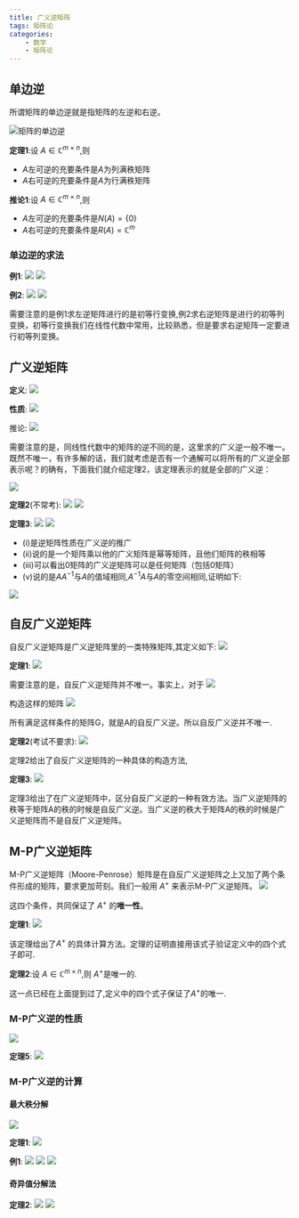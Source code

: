 ```yaml
---
title: 广义逆矩阵
tags: 矩阵论
categories:
    - 数学
    - 矩阵论
---
```


## 单边逆
所谓矩阵的单边逆就是指矩阵的左逆和右逆。

![矩阵的单边逆](/img/矩阵论/单边逆定义.png)

**定理1**:设 $A \in \mathbb{C}^{m × n}$,则
- $A$左可逆的充要条件是$A$为列满秩矩阵
- $A$右可逆的充要条件是$A$为行满秩矩阵

**推论1**:设 $A \in \mathbb{C}^{m × n}$,则
- $A$左可逆的充要条件是$N(A)=\{0\}$
- $A$右可逆的充要条件是$R(A)=\mathbb{C}^m$


### 单边逆的求法
**例1**:
![](/img/矩阵论/例1-1.png)
![](/img/矩阵论/例1-2.png)

**例2**:
![](/img/矩阵论/例2-1.png)
![](/img/矩阵论/例2-2.png)


需要注意的是例1求左逆矩阵进行的是初等行变换,例2求右逆矩阵是进行的初等列变换，初等行变换我们在线性代数中常用，比较熟悉，但是要求右逆矩阵一定要进行初等列变换。

## 广义逆矩阵
**定义**:
![](/img/矩阵论/广义逆定义.png)

**性质**:
![](/img/矩阵论/广义逆定理1.png)

推论:
![](/img/矩阵论/广义逆推论1.png)


需要注意的是，同线性代数中的矩阵的逆不同的是，这里求的广义逆一般不唯一。既然不唯一，有许多解的话，我们就考虑是否有一个通解可以将所有的广义逆全部表示呢？的确有，下面我们就介绍定理2，该定理表示的就是全部的广义逆：

![](/img/矩阵论/全部广义逆集合定义.png)

**定理2**(不常考):
![](/img/矩阵论/广义逆定理2-1.png)
![](/img/矩阵论/广义逆定理2-2.png)

**定理3**:
![](/img/矩阵论/广义逆定理3-1.png)
![](/img/矩阵论/广义逆定理3-2.png)
- (i)是逆矩阵性质在广义逆的推广
- (ii)说的是一个矩阵乘以他的广义矩阵是幂等矩阵，且他们矩阵的秩相等
- (iii)可以看出0矩阵的广义逆矩阵可以是任何矩阵（包括0矩阵）
- (v)说的是$AA^{-1}$与$A$的值域相同,$A^{-1}A$与$A$的零空间相同,证明如下:

![](/img/矩阵论/定理3(v)证明.png)

## 自反广义逆矩阵
自反广义逆矩阵是广义逆矩阵里的一类特殊矩阵,其定义如下:
![](/img/矩阵论/自反广义逆矩阵定义.png)


**定理1**:
![](/img/矩阵论/自反广义逆矩阵定理1.png)

需要注意的是，自反广义逆矩阵并不唯一。事实上，对于
![](/img/矩阵论/广义逆矩阵/图1.png)

构造这样的矩阵
![](/img/矩阵论/广义逆矩阵/图2.png)


所有满足这样条件的矩阵G，就是A的自反广义逆。所以自反广义逆并不唯一.

**定理2**(考试不要求):
![](/img/矩阵论/广义逆矩阵/定理2.png)

定理2给出了自反广义逆矩阵的一种具体的构造方法,

**定理3**:
![](/img/矩阵论/广义逆矩阵/定理3.png)

定理3给出了在广义逆矩阵中，区分自反广义逆的一种有效方法。当广义逆矩阵的秩等于矩阵A的秩的时候是自反广义逆。当广义逆的秩大于矩阵A的秩的时候是广义逆矩阵而不是自反广义逆矩阵。


## M-P广义逆矩阵
M-P广义逆矩阵（Moore-Penrose）矩阵是在自反广义逆矩阵之上又加了两个条件形成的矩阵，要求更加苛刻。我们一般用 $A^+$ 来表示M-P广义逆矩阵。
![](/img/矩阵论/广义逆矩阵/M-P广义逆定义.png)

这四个条件，共同保证了 $A^+$ 的**唯一性**。

**定理1**:
![](/img/矩阵论/广义逆矩阵/M-P广义逆定理1.png)

该定理给出了$A^+$  的具体计算方法。定理的证明直接用该式子验证定义中的四个式子即可.

**定理2**:设 $A \in \mathbb{C}^{m × n}$,则 $A^+$是唯一的.

这一点已经在上面提到过了,定义中的四个式子保证了$A^+$的唯一.


### M-P广义逆的性质
![](/img/矩阵论/广义逆矩阵/M-P广义逆定理3.png)

**定理5**:
![](/img/矩阵论/广义逆矩阵/M-P广义逆定理5.png)


### M-P广义逆的计算
#### 最大秩分解
![](/img/矩阵论/广义逆矩阵/引理1.png)

**定理1**:
![](/img/矩阵论/广义逆矩阵/M-P广义逆的计算定理1.png)


**例1**:
![](/img/矩阵论/广义逆矩阵/最大秩分解法例1-1.png)
![](/img/矩阵论/广义逆矩阵/最大秩分解法例1-2.png)
![](/img/矩阵论/广义逆矩阵/最大秩分解法例1-3.png)

#### 奇异值分解法
**定理2**:
![](/img/矩阵论/广义逆矩阵/M-P广义逆计算定理2-1.png)
![](/img/矩阵论/广义逆矩阵/M-P广义逆计算定理2-2.png)







